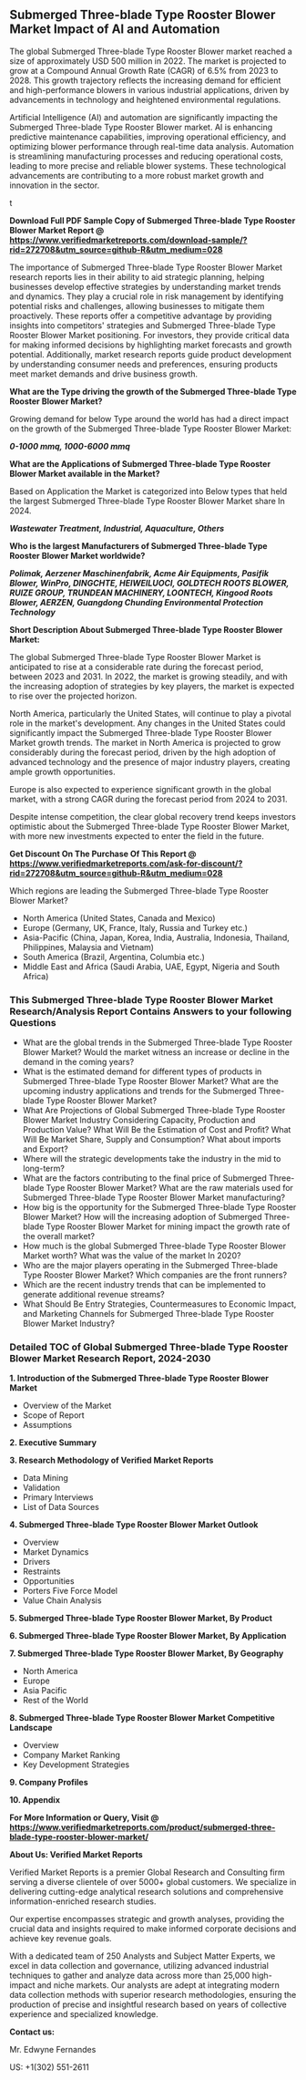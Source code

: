 <h2>Submerged Three-blade Type Rooster Blower Market Impact of AI and Automation</h2><p>The global Submerged Three-blade Type Rooster Blower market reached a size of approximately USD 500 million in 2022. The market is projected to grow at a Compound Annual Growth Rate (CAGR) of 6.5% from 2023 to 2028. This growth trajectory reflects the increasing demand for efficient and high-performance blowers in various industrial applications, driven by advancements in technology and heightened environmental regulations.</p><p>Artificial Intelligence (AI) and automation are significantly impacting the Submerged Three-blade Type Rooster Blower market. AI is enhancing predictive maintenance capabilities, improving operational efficiency, and optimizing blower performance through real-time data analysis. Automation is streamlining manufacturing processes and reducing operational costs, leading to more precise and reliable blower systems. These technological advancements are contributing to a more robust market growth and innovation in the sector.</p>t</p><p id="" class=""><strong>Download Full PDF Sample Copy of Submerged Three-blade Type Rooster Blower Market Report @ <a href="https://www.verifiedmarketreports.com/download-sample/?rid=272708&utm_source=github-R&utm_medium=028" target="_blank">https://www.verifiedmarketreports.com/download-sample/?rid=272708&utm_source=github-R&utm_medium=028</a></strong></p><p>The importance of&nbsp;Submerged Three-blade Type Rooster Blower Market research reports lies in their ability to aid strategic planning, helping businesses develop effective strategies by understanding market trends and dynamics. They play a crucial role in risk management by identifying potential risks and challenges, allowing businesses to mitigate them proactively. These reports offer a competitive advantage by providing insights into competitors' strategies and Submerged Three-blade Type Rooster Blower Market positioning. For investors, they provide critical data for making informed decisions by highlighting market forecasts and growth potential. Additionally, market research reports guide product development by understanding consumer needs and preferences, ensuring products meet market demands and drive business growth.</p><p><strong>What are the&nbsp;Type driving the growth of the Submerged Three-blade Type Rooster Blower Market?</strong></p><p id="" class="">Growing demand for below Type around the world has had a direct impact on the growth of the Submerged Three-blade Type Rooster Blower Market:</p><em><strong>0-1000 mmq, 1000-6000 mmq</strong></em></p><strong>What are the&nbsp;Applications&nbsp;of Submerged Three-blade Type Rooster Blower Market available in the Market?</strong></p><p id="" class="">Based on Application the Market is categorized into Below types that held the largest Submerged Three-blade Type Rooster Blower Market share In 2024.</p><em><strong>Wastewater Treatment, Industrial, Aquaculture, Others</strong></em></p><strong>Who is the largest Manufacturers of Submerged Three-blade Type Rooster Blower Market worldwide?</strong></p><p><em><strong>Polimak, Aerzener Maschinenfabrik, Acme Air Equipments, Pasifik Blower, WinPro, DINGCHTE, HEIWEILUOCI, GOLDTECH ROOTS BLOWER, RUIZE GROUP, TRUNDEAN MACHINERY, LOONTECH, Kingood Roots Blower, AERZEN, Guangdong Chunding Environmental Protection Technology</strong></em></p><p id="" class=""><strong>Short Description About Submerged Three-blade Type Rooster Blower Market:</strong></p><p>The global Submerged Three-blade Type Rooster Blower Market is anticipated to rise at a considerable rate during the forecast period, between 2023 and 2031. In 2022, the market is growing steadily, and with the increasing adoption of strategies by key players, the market is expected to rise over the projected horizon.</p><p>North America, particularly the United States, will continue to play a pivotal role in the market's development. Any changes in the United States could significantly impact the Submerged Three-blade Type Rooster Blower Market growth trends. The market in North America is projected to grow considerably during the forecast period, driven by the high adoption of advanced technology and the presence of major industry players, creating ample growth opportunities.</p><p>Europe is also expected to experience significant growth in the global market, with a strong CAGR during the forecast period from 2024 to 2031.</p><p>Despite intense competition, the clear global recovery trend keeps investors optimistic about the Submerged Three-blade Type Rooster Blower Market, with more new investments expected to enter the field in the future.</p><p id="" class=""><strong>Get Discount On The Purchase Of This Report @ <a href="https://www.verifiedmarketreports.com/ask-for-discount/?rid=272708&utm_source=github-R&utm_medium=028" target="_blank">https://www.verifiedmarketreports.com/ask-for-discount/?rid=272708&utm_source=github-R&utm_medium=028</a></strong></p>Which regions are leading the Submerged Three-blade Type Rooster Blower Market?</p><ul><li>North America (United States, Canada and Mexico)</li><li>Europe (Germany, UK, France, Italy, Russia and Turkey etc.)</li><li>Asia-Pacific (China, Japan, Korea, India, Australia, Indonesia, Thailand, Philippines, Malaysia and Vietnam)</li><li>South America (Brazil, Argentina, Columbia etc.)</li><li>Middle East and Africa (Saudi Arabia, UAE, Egypt, Nigeria and South Africa)</li></ul><h3 id="" class="">This Submerged Three-blade Type Rooster Blower Market Research/Analysis Report Contains Answers to your following Questions</h3><ul><li>What are the global trends in the Submerged Three-blade Type Rooster Blower Market? Would the market witness an increase or decline in the demand in the coming years?</li><li>What is the estimated demand for different types of products in Submerged Three-blade Type Rooster Blower Market? What are the upcoming industry applications and trends for the Submerged Three-blade Type Rooster Blower Market?</li><li>What Are Projections of Global Submerged Three-blade Type Rooster Blower Market Industry Considering Capacity, Production and Production Value? What Will Be the Estimation of Cost and Profit? What Will Be Market Share, Supply and Consumption? What about imports and Export?</li><li>Where will the strategic developments take the industry in the mid to long-term?</li><li>What are the factors contributing to the final price of Submerged Three-blade Type Rooster Blower Market? What are the raw materials used for Submerged Three-blade Type Rooster Blower Market manufacturing?</li><li>How big is the opportunity for the Submerged Three-blade Type Rooster Blower Market? How will the increasing adoption of Submerged Three-blade Type Rooster Blower Market for mining impact the growth rate of the overall market?</li><li>How much is the global Submerged Three-blade Type Rooster Blower Market worth? What was the value of the market In 2020?</li><li>Who are the major players operating in the Submerged Three-blade Type Rooster Blower Market? Which companies are the front runners?</li><li>Which are the recent industry trends that can be implemented to generate additional revenue streams?</li><li>What Should Be Entry Strategies, Countermeasures to Economic Impact, and Marketing Channels for Submerged Three-blade Type Rooster Blower Market Industry?</li></ul><h3 id="" class="">Detailed TOC of Global Submerged Three-blade Type Rooster Blower Market Research Report, 2024-2030</h3><p id="" class=""><strong>1. Introduction of the Submerged Three-blade Type Rooster Blower Market</strong></p><ul><li>Overview of the Market</li><li>Scope of Report</li><li>Assumptions</li></ul><p id="" class=""><strong>2. Executive Summary</strong></p><p id="" class=""><strong>3. Research Methodology of Verified Market Reports</strong></p><ul><li>Data Mining</li><li>Validation</li><li>Primary Interviews</li><li>List of Data Sources</li></ul><p id="" class=""><strong>4. Submerged Three-blade Type Rooster Blower Market Outlook</strong></p><ul><li>Overview</li><li>Market Dynamics</li><li>Drivers</li><li>Restraints</li><li>Opportunities</li><li>Porters Five Force Model</li><li>Value Chain Analysis</li></ul><p id="" class=""><strong>5. Submerged Three-blade Type Rooster Blower Market, By Product</strong></p><p id="" class=""><strong>6. Submerged Three-blade Type Rooster Blower Market, By Application</strong></p><p id="" class=""><strong>7. Submerged Three-blade Type Rooster Blower Market, By Geography</strong></p><ul><li>North America</li><li>Europe</li><li>Asia Pacific</li><li>Rest of the World</li></ul><p id="" class=""><strong>8. Submerged Three-blade Type Rooster Blower Market Competitive Landscape</strong></p><ul><li>Overview</li><li>Company Market Ranking</li><li>Key Development Strategies</li></ul><p id="" class=""><strong>9. Company Profiles</strong></p><p id="" class=""><strong>10. Appendix</strong></p><p id="" class=""><strong>For More Information or Query, Visit @ <a href="https://www.verifiedmarketreports.com/product/submerged-three-blade-type-rooster-blower-market/" target="_blank">https://www.verifiedmarketreports.com/product/submerged-three-blade-type-rooster-blower-market/</a></strong></p><p id="" class=""><strong>About Us: Verified Market Reports</strong></p><p id="" class="">Verified Market Reports is a premier Global Research and Consulting firm serving a diverse clientele of over 5000+ global customers. We specialize in delivering cutting-edge analytical research solutions and comprehensive information-enriched research studies.</p><p id="" class="">Our expertise encompasses strategic and growth analyses, providing the crucial data and insights required to make informed corporate decisions and achieve key revenue goals.</p><p id="" class="">With a dedicated team of 250 Analysts and Subject Matter Experts, we excel in data collection and governance, utilizing advanced industrial techniques to gather and analyze data across more than 25,000 high-impact and niche markets. Our analysts are adept at integrating modern data collection methods with superior research methodologies, ensuring the production of precise and insightful research based on years of collective experience and specialized knowledge.</p><p id="" class=""><strong>Contact us:</strong></p><p id="" class="">Mr. Edwyne Fernandes</p><p id="" class="">US: +1(302) 551-2611</p>
